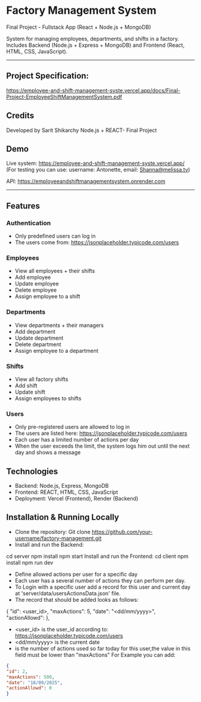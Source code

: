 # Factory Management System

Final Project - Fullstack App (React + Node.js + MongoDB)

System for managing employees, departments, and shifts in a factory.  
Includes Backend (Node.js + Express + MongoDB) and Frontend (React, HTML, CSS, JavaScript).

---
## Project Specification:
https://employee-and-shift-management-syste.vercel.app/docs/Final-Project-EmployeeShiftManagementSystem.pdf

## Credits
Developed by Sarit Shikarchy Node.js + REACT- Final Project

## Demo
Live system: https://employee-and-shift-management-syste.vercel.app/  
(For testing you can use: username: Antonette, email: Shanna@melissa.tv)

API: https://employeeandshiftmanagementsystem.onrender.com

---

## Features

### Authentication
- Only predefined users can log in
- The users come from: https://jsonplaceholder.typicode.com/users

### Employees
- View all employees + their shifts
- Add employee
- Update employee
- Delete employee
- Assign employee to a shift

### Departments
- View departments + their managers
- Add department
- Update department
- Delete department
- Assign employee to a department

### Shifts
- View all factory shifts
- Add shift
- Update shift
- Assign employees to shifts

### Users
- Only pre-registered users are allowed to log in
- The users are listed here: https://jsonplaceholder.typicode.com/users
- Each user has a limited number of actions per day
- When the user exceeds the limit, the system logs him out until the next day and shows a message

## Technologies
- Backend: Node.js, Express, MongoDB
- Frontend: REACT, HTML, CSS, JavaScript
- Deployment: Vercel (Frontend), Render (Backend)

## Installation & Running Locally
- Clone the repository: Git clone https://github.com/your-username/factory-management.git
- Install and run the Backend:

cd server
npm install
npm start
Install and run the Frontend:
cd client
npm install
npm run dev

- Define allowed actions per user for a specific day
- Each user has a several number of actions they can perform per day.
- To Login with a specific user add a record for this user and current day at 'server/data/usersActionsData.json' file.
- The record that should be added looks as follows:

{
"id": <user_id>,
"maxActions": 5,
"date": "<dd/mm/yyyy>",
"actionAllowd": <numOfActionsUsedTodayForThisUser>
},

- <user_id> is the user_id according to: https://jsonplaceholder.typicode.com/users
- <dd/mm/yyyy> is the current date
- <actionAllowedForThisUser> is the number of actions used so far today for this user,the value in this field must be lower than "maxActions"
For Example you can add:
```json
{
"id": 2,
"maxActions": 500,
"date": "18/09/2025",
"actionAllowd": 0
}


